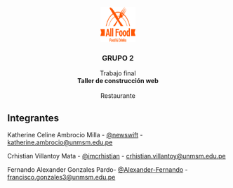 <br />
<div align="center">
  <a href="assets/img/logo/logo.png">
    <img src="assets/img/logo/logo.png" alt="Logo" width="80" height="80">
  </a>

  <h3 align="center">GRUPO 2</h3>

  <p align="center">
    Trabajo final
    <br />
    <a><strong>Taller de construcción web</strong></a>
    <br />
    <br />
    <a>Restaurante</a>

</div>
<!-- PROJECT LOGO -->

<!-- PROYECTO FINAL/GRUPO2 -->
## Integrantes

Katherine Celine Ambrocio Milla - [@newswift](https://github.com/newswift/) - katherine.ambrocio@unmsm.edu.pe

Crhistian Villantoy Mata - [@imcrhistian](https://github.com/imcrhistian/) - crhistian.villantoy@unmsm.edu.pe

Fernando Alexander Gonzales Pardo- [@Alexander-Fernando](https://github.com/Alexander-Fernando) - francisco.gonzales3@unmsm.edu.pe

